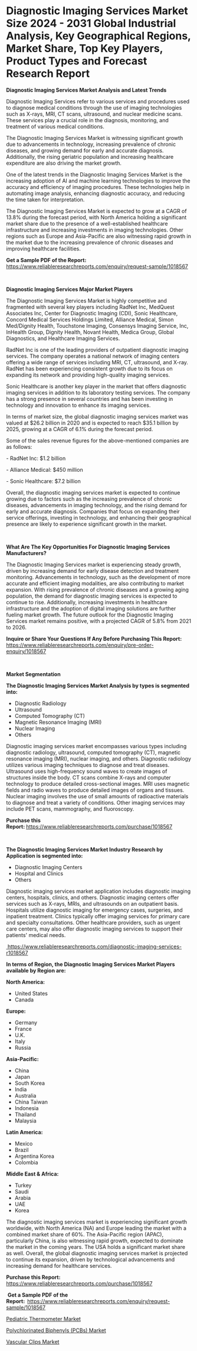 <p><h1>Diagnostic Imaging Services Market Size 2024 - 2031 Global Industrial Analysis, Key Geographical Regions, Market Share, Top Key Players, Product Types and Forecast Research Report</h1></p><p><strong>Diagnostic Imaging Services Market Analysis and Latest Trends</strong></p>
<p><p>Diagnostic Imaging Services refer to various services and procedures used to diagnose medical conditions through the use of imaging technologies such as X-rays, MRI, CT scans, ultrasound, and nuclear medicine scans. These services play a crucial role in the diagnosis, monitoring, and treatment of various medical conditions.</p><p>The Diagnostic Imaging Services Market is witnessing significant growth due to advancements in technology, increasing prevalence of chronic diseases, and growing demand for early and accurate diagnosis. Additionally, the rising geriatric population and increasing healthcare expenditure are also driving the market growth.</p><p>One of the latest trends in the Diagnostic Imaging Services Market is the increasing adoption of AI and machine learning technologies to improve the accuracy and efficiency of imaging procedures. These technologies help in automating image analysis, enhancing diagnostic accuracy, and reducing the time taken for interpretation.</p><p>The Diagnostic Imaging Services Market is expected to grow at a CAGR of 13.8% during the forecast period, with North America holding a significant market share due to the presence of a well-established healthcare infrastructure and increasing investments in imaging technologies. Other regions such as Europe and Asia-Pacific are also witnessing rapid growth in the market due to the increasing prevalence of chronic diseases and improving healthcare facilities.</p></p>
<p><strong>Get a Sample PDF of the Report:&nbsp;</strong> <a href="https://www.reliableresearchreports.com/enquiry/request-sample/1018567">https://www.reliableresearchreports.com/enquiry/request-sample/1018567</a></p>
<p>&nbsp;</p>
<p><strong>Diagnostic Imaging Services Major Market Players</strong></p>
<p><p>The Diagnostic Imaging Services Market is highly competitive and fragmented with several key players including RadNet Inc, MedQuest Associates Inc, Center for Diagnostic Imaging (CDI), Sonic Healthcare, Concord Medical Services Holdings Limited, Alliance Medical, Simon Med/Dignity Health, Touchstone Imaging, Consensys Imaging Service, Inc, InHealth Group, Dignity Health, Novant Health, Medica Group, Global Diagnostics, and Healthcare Imaging Services.</p><p>RadNet Inc is one of the leading providers of outpatient diagnostic imaging services. The company operates a national network of imaging centers offering a wide range of services including MRI, CT, ultrasound, and X-ray. RadNet has been experiencing consistent growth due to its focus on expanding its network and providing high-quality imaging services.</p><p>Sonic Healthcare is another key player in the market that offers diagnostic imaging services in addition to its laboratory testing services. The company has a strong presence in several countries and has been investing in technology and innovation to enhance its imaging services.</p><p>In terms of market size, the global diagnostic imaging services market was valued at $26.2 billion in 2020 and is expected to reach $35.1 billion by 2025, growing at a CAGR of 6.1% during the forecast period.</p><p>Some of the sales revenue figures for the above-mentioned companies are as follows:</p><p>- RadNet Inc: $1.2 billion</p><p>- Alliance Medical: $450 million</p><p>- Sonic Healthcare: $7.2 billion</p><p>Overall, the diagnostic imaging services market is expected to continue growing due to factors such as the increasing prevalence of chronic diseases, advancements in imaging technology, and the rising demand for early and accurate diagnosis. Companies that focus on expanding their service offerings, investing in technology, and enhancing their geographical presence are likely to experience significant growth in the market.</p></p>
<p>&nbsp;</p>
<p><strong>What Are The Key Opportunities For Diagnostic Imaging Services Manufacturers?</strong></p>
<p><p>The Diagnostic Imaging Services market is experiencing steady growth, driven by increasing demand for early disease detection and treatment monitoring. Advancements in technology, such as the development of more accurate and efficient imaging modalities, are also contributing to market expansion. With rising prevalence of chronic diseases and a growing aging population, the demand for diagnostic imaging services is expected to continue to rise. Additionally, increasing investments in healthcare infrastructure and the adoption of digital imaging solutions are further fueling market growth. The future outlook for the Diagnostic Imaging Services market remains positive, with a projected CAGR of 5.8% from 2021 to 2026.</p></p>
<p><strong>Inquire or Share Your Questions If Any Before Purchasing This Report:</strong> <a href="https://www.reliableresearchreports.com/enquiry/pre-order-enquiry/1018567">https://www.reliableresearchreports.com/enquiry/pre-order-enquiry/1018567</a></p>
<p>&nbsp;</p>
<p><strong>Market Segmentation</strong></p>
<p><strong>The Diagnostic Imaging Services Market Analysis by types is segmented into:</strong></p>
<p><ul><li>Diagnostic Radiology</li><li>Ultrasound</li><li>Computed Tomography (CT)</li><li>Magnetic Resonance Imaging (MRI)</li><li>Nuclear Imaging</li><li>Others</li></ul></p>
<p><p>Diagnostic imaging services market encompasses various types including diagnostic radiology, ultrasound, computed tomography (CT), magnetic resonance imaging (MRI), nuclear imaging, and others. Diagnostic radiology utilizes various imaging techniques to diagnose and treat diseases. Ultrasound uses high-frequency sound waves to create images of structures inside the body. CT scans combine X-rays and computer technology to produce detailed cross-sectional images. MRI uses magnetic fields and radio waves to produce detailed images of organs and tissues. Nuclear imaging involves the use of small amounts of radioactive materials to diagnose and treat a variety of conditions. Other imaging services may include PET scans, mammography, and fluoroscopy.</p></p>
<p><strong>Purchase this Report:&nbsp;</strong><a href="https://www.reliableresearchreports.com/purchase/1018567">https://www.reliableresearchreports.com/purchase/1018567</a></p>
<p>&nbsp;</p>
<p><strong>The Diagnostic Imaging Services Market Industry Research by Application is segmented into:</strong></p>
<p><ul><li>Diagnostic Imaging Centers</li><li>Hospital and Clinics</li><li>Others</li></ul></p>
<p><p>Diagnostic imaging services market application includes diagnostic imaging centers, hospitals, clinics, and others. Diagnostic imaging centers offer services such as X-rays, MRIs, and ultrasounds on an outpatient basis. Hospitals utilize diagnostic imaging for emergency cases, surgeries, and inpatient treatment. Clinics typically offer imaging services for primary care and specialty consultations. Other healthcare providers, such as urgent care centers, may also offer diagnostic imaging services to support their patients' medical needs.</p></p>
<p><a href="https://www.reliableresearchreports.com/diagnostic-imaging-services-r1018567">&nbsp;https://www.reliableresearchreports.com/diagnostic-imaging-services-r1018567</a></p>
<p><strong>In terms of Region, the Diagnostic Imaging Services Market Players available by Region are:</strong></p>
<p>
    <p> <strong> North America: </strong>
        <ul>
            <li>United States</li>
            <li>Canada</li>
        </ul>
        </p> 
    <p> <strong> Europe: </strong>
        <ul>
            <li>Germany</li>
            <li>France</li>
            <li>U.K.</li>
            <li>Italy</li>
            <li>Russia</li>
        </ul>
        </p> 
    <p> <strong> Asia-Pacific: </strong>
        <ul>
            <li>China</li>
            <li>Japan</li>
            <li>South Korea</li>
            <li>India</li>
            <li>Australia</li>
            <li>China Taiwan</li>
            <li>Indonesia</li>
            <li>Thailand</li>
            <li>Malaysia</li>
        </ul>
        </p> 
    <p> <strong> Latin America: </strong>
        <ul>
            <li>Mexico</li>
            <li>Brazil</li>
            <li>Argentina Korea</li>
            <li>Colombia</li>
        </ul>
        </p> 
    <p> <strong> Middle East & Africa: </strong>
        <ul>
            <li>Turkey</li>
            <li>Saudi</li>
            <li>Arabia</li>
            <li>UAE</li>
            <li>Korea</li>
        </ul>
    </p>
    </p>
<p><p>The diagnostic imaging services market is experiencing significant growth worldwide, with North America (NA) and Europe leading the market with a combined market share of 60%. The Asia-Pacific region (APAC), particularly China, is also witnessing rapid growth, expected to dominate the market in the coming years. The USA holds a significant market share as well. Overall, the global diagnostic imaging services market is projected to continue its expansion, driven by technological advancements and increasing demand for healthcare services.</p></p>
<p><strong>Purchase this Report: </strong><a href="https://www.reliableresearchreports.com/purchase/1018567">https://www.reliableresearchreports.com/purchase/1018567</a></p>
<p>&nbsp;<strong>Get a Sample PDF of the Report:&nbsp;&nbsp;</strong><a href="https://www.reliableresearchreports.com/enquiry/request-sample/1018567">https://www.reliableresearchreports.com/enquiry/request-sample/1018567</a></p>
<p><strong></strong></p>
<p><p><a href="https://github.com/LeilaniWyman2021/Market-Research-Report-List-1/blob/main/pediatric-thermometer-market.md">Pediatric Thermometer Market</a></p><p><a href="https://full-wildebeest-80b.notion.site/Polychlorinated-Biphenyls-PCBs-Market-Trends-Forecast-and-Competitive-Analysis-to-2031-6ef4d2de45a54ad693bf712dafd9296a">Polychlorinated Biphenyls (PCBs) Market</a></p><p><a href="https://github.com/okotobwrhuteie/Market-Research-Report-List-2/blob/main/vascular-clips-market.md">Vascular Clips Market</a></p></p>
